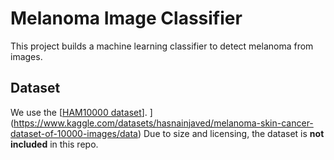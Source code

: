 # Melanoma Image Classifier

This project builds a machine learning classifier to detect melanoma from images.

## Dataset
We use the [[HAM10000 dataset](https://www.kaggle.com/kmader/skin-cancer-mnist-ham10000)].  ](https://www.kaggle.com/datasets/hasnainjaved/melanoma-skin-cancer-dataset-of-10000-images/data)
Due to size and licensing, the dataset is **not included** in this repo.  
